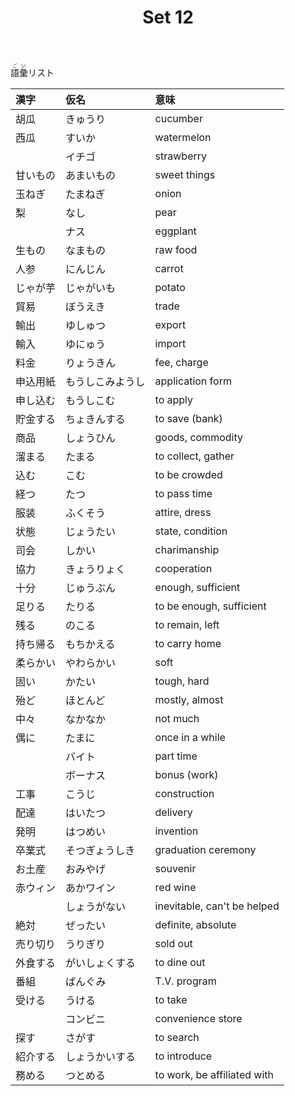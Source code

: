 ﻿---
layout: default
title: Set 12
parent: N4 Vocabulary List
grand_parent: <ruby>語彙<rt>ごい</rt></ruby> Vocabulary
nav_order: 12
---

<ruby>語彙<rt>ごい</rt></ruby>リスト

| 漢字     | 仮名             | 意味                        |
|:-------- |:---------------- |:--------------------------- |
| 胡瓜     | きゅうり         | cucumber                    |
| 西瓜     | すいか           | watermelon                  |
|          | イチゴ           | strawberry                  |
| 甘いもの | あまいもの       | sweet things                |
| 玉ねぎ   | たまねぎ         | onion                       |
| 梨       | なし             | pear                        |
|          | ナス             | eggplant                    |
| 生もの   | なまもの         | raw food                    |
| 人参     | にんじん         | carrot                      |
| じゃが芋 | じゃがいも       | potato                      |
| 貿易     | ぼうえき         | trade                       |
| 輸出     | ゆしゅつ         | export                      |
| 輸入     | ゆにゅう         | import                      |
| 料金     | りょうきん       | fee, charge                 |
| 申込用紙 | もうしこみようし | application form            |
| 申し込む | もうしこむ       | to apply                    |
| 貯金する | ちょきんする     | to save (bank)              |
| 商品     | しょうひん       | goods, commodity            |
| 溜まる   | たまる           | to collect, gather          |
| 込む     | こむ             | to be crowded               |
| 経つ     | たつ             | to pass time                |
| 服装     | ふくそう         | attire, dress               |
| 状態     | じょうたい       | state, condition            |
| 司会     | しかい           | charimanship                |
| 協力     | きょうりょく     | cooperation                 |
| 十分     | じゅうぶん       | enough, sufficient          |
| 足りる   | たりる           | to be enough, sufficient    |
| 残る     | のこる           | to remain, left             |
| 持ち帰る | もちかえる       | to carry home               |
| 柔らかい | やわらかい       | soft                        |
| 固い     | かたい           | tough, hard                 |
| 殆ど     | ほとんど         | mostly, almost              |
| 中々     | なかなか         | not much                    |
| 偶に     | たまに           | once in a while             |
|          | バイト           | part time                   |
|          | ボーナス         | bonus (work)                |
| 工事     | こうじ           | construction                |
| 配達     | はいたつ         | delivery                    |
| 発明     | はつめい         | invention                   |
| 卒業式   | そつぎょうしき   | graduation ceremony         |
| お土産   | おみやげ         | souvenir                    |
| 赤ウィン | あかワイン       | red wine                    |
|          | しょうがない     | inevitable, can't be helped |
| 絶対     | ぜったい         | definite, absolute          |
| 売り切り | うりぎり         | sold out                    |
| 外食する | がいしょくする   | to dine out                 |
| 番組     | ばんぐみ         | T.V. program                |
| 受ける   | うける           | to take                     |
|          | コンビニ         | convenience store           |
| 探す     | さがす           | to search                   |
| 紹介する | しょうかいする   | to introduce                |
| 務める   | つとめる         | to work, be affiliated with |
